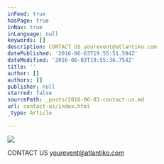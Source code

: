 ```yaml
---
inFeed: true
hasPage: true
inNav: true
inLanguage: null
keywords: []
description: CONTACT US yourevent@atlantiko.com
datePublished: '2016-06-03T19:55:51.594Z'
dateModified: '2016-06-03T19:55:36.754Z'
title: ''
author: []
authors: []
publisher: null
starred: false
sourcePath: _posts/2016-06-03-contact-us.md
url: contact-us/index.html
_type: Article

---
```

![](https://the-grid-user-content.s3-us-west-2.amazonaws.com/f32b7241-26e6-4833-a356-027c1cd263d5.jpg)

CONTACT US yourevent@atlantiko.com